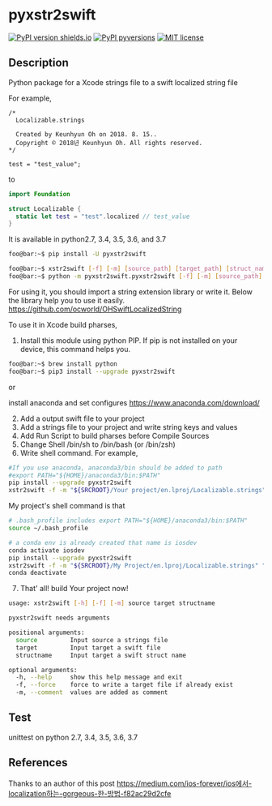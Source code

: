 # pyxstr2swift

[![PyPI version shields.io](https://img.shields.io/pypi/v/ansicolortags.svg)](https://pypi.org/project/pyxstr2swift/)
[![PyPI pyversions](https://img.shields.io/pypi/pyversions/ansicolortags.svg)](https://pypi.org/project/pyxstr2swift/)
[![MIT license](https://img.shields.io/badge/License-MIT-blue.svg)](https://lbesson.mit-license.org/)

## Description

Python package for a Xcode strings file to a swift localized string file

For example,

```
/* 
  Localizable.strings

  Created by Keunhyun Oh on 2018. 8. 15..
  Copyright © 2018년 Keunhyun Oh. All rights reserved.
*/

test = "test_value";

```

to

```swift
import Foundation

struct Localizable {
  static let test = "test".localized // test_value
}

```

It is available in python2.7, 3.4, 3.5, 3.6, and 3.7

```bash
foo@bar:~$ pip install -U pyxstr2swift
```

```bash
foo@bar:~$ xstr2swift [-f] [-m] [source_path] [target_path] [struct_name]
foo@bar:~$ python -m pyxstr2swift.pyxstr2swift [-f] [-m] [source_path] [target_path] [struct_name]
```

For using it, you should import a string extension library or write it.
Below the library help you to use it easily.
https://github.com/ocworld/OHSwiftLocalizedString


To use it in Xcode build pharses,
1. Install this module using python PIP.
If pip is not installed on your device, this command helps you. 

```bash
foo@bar:~$ brew install python
foo@bar:~$ pip3 install --upgrade pyxstr2swift
```

or

install anaconda and set configures
https://www.anaconda.com/download/

2. Add a output swift file to your project
3. Add a strings file to your project and write string keys and values
4. Add Run Script to build pharses before Compile Sources
5. Change Shell /bin/sh to /bin/bash (or /bin/zsh)
6. Write shell command.
For example,
```bash
#If you use anaconda, anaconda3/bin should be added to path
#export PATH="${HOME}/anaconda3/bin:$PATH"
pip install --upgrade pyxstr2swift
xstr2swift -f -m "${SRCROOT}/Your project/en.lproj/Localizable.strings" "${SRCROOT}/Your project/Localizable.swift" "Localizable"
```

My project's shell command is that
```bash
# .bash_profile includes export PATH="${HOME}/anaconda3/bin:$PATH"
source ~/.bash_profile

# a conda env is already created that name is iosdev
conda activate iosdev
pip install --upgrade pyxstr2swift
xstr2swift -f -m "${SRCROOT}/My Project/en.lproj/Localizable.strings" "${SRCROOT}/My Project/Localizable.swift" "Localizable"
conda deactivate
```

7. That' all! build Your project now!

```bash
usage: xstr2swift [-h] [-f] [-m] source target structname

pyxstr2swift needs arguments

positional arguments:
  source         Input source a strings file
  target         Input target a swift file
  structname     Input target a swift struct name

optional arguments:
  -h, --help     show this help message and exit
  -f, --force    force to write a target file if already exist
  -m, --comment  values are added as comment
```

## Test
unittest on python 2.7, 3.4, 3.5, 3.6, 3.7

## References
Thanks to an author of this post https://medium.com/ios-forever/ios에서-localization하는-gorgeous-한-방법-f82ac29d2cfe
